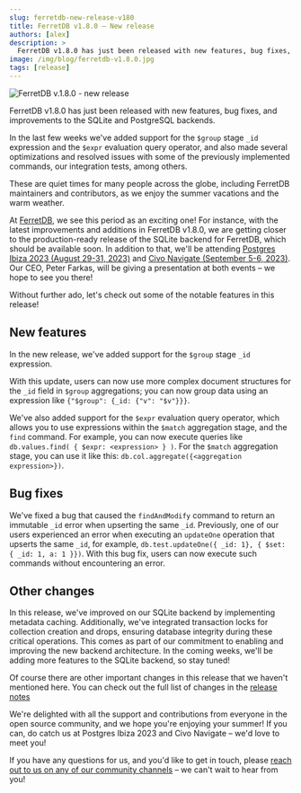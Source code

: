 ```yaml
---
slug: ferretdb-new-release-v180
title: FerretDB v1.8.0 – New release
authors: [alex]
description: >
  FerretDB v1.8.0 has just been released with new features, bug fixes, and improvements to the SQLite and PostgreSQL backend.
image: /img/blog/ferretdb-v1.8.0.jpg
tags: [release]
---
```


![FerretDB v.1.8.0 - new release](/img/blog/ferretdb-v1.8.0.jpg)

FerretDB v1.8.0 has just been released with new features, bug fixes, and improvements to the SQLite and PostgreSQL backends.

<!--truncate-->

In the last few weeks we've added support for the `$group` stage `_id` expression and the `$expr` evaluation query operator, and also made several optimizations and resolved issues with some of the previously implemented commands, our integration tests, among others.

These are quiet times for many people across the globe, including FerretDB maintainers and contributors, as we enjoy the summer vacations and the warm weather.

At [FerretDB](https://www.ferretdb.io), we see this period as an exciting one!
For instance, with the latest improvements and additions in FerretDB v1.8.0, we are getting closer to the production-ready release of the SQLite backend for FerretDB, which should be available soon.
In addition to that, we'll be attending [Postgres Ibiza 2023 (August 29-31, 2023)](https://pgibz.io/) and [Civo Navigate (September 5-6, 2023)](https://www.civo.com/navigate).
Our CEO, Peter Farkas, will be giving a presentation at both events – we hope to see you there!

Without further ado, let's check out some of the notable features in this release!

## New features

In the new release, we've added support for the `$group` stage `_id` expression.

With this update, users can now use more complex document structures for the `_id` field in `$group` aggregations; you can now group data using an expression like `{"$group": {_id: {"v": "$v"}}}`.

We've also added support for the `$expr` evaluation query operator, which allows you to use expressions within the `$match` aggregation stage, and the `find` command.
For example, you can now execute queries like `db.values.find( { $expr: <expression> } )`.
For the `$match` aggregation stage, you can use it like this: `db.col.aggregate({<aggregation expression>})`.

## Bug fixes

We've fixed a bug that caused the `findAndModify` command to return an immutable `_id` error when upserting the same `_id`.
Previously, one of our users experienced an error when executing an `updateOne` operation that upserts the same `_id`, for example, `db.test.updateOne({ _id: 1}, { $set: { _id: 1, a: 1 }})`.
With this bug fix, users can now execute such commands without encountering an error.

## Other changes

In this release, we've improved on our SQLite backend by implementing metadata caching.
Additionally, we've integrated transaction locks for collection creation and drops, ensuring database integrity during these critical operations.
This comes as part of our commitment to enabling and improving the new backend architecture.
In the coming weeks, we'll be adding more features to the SQLite backend, so stay tuned!

Of course there are other important changes in this release that we haven't mentioned here.
You can check out the full list of changes in the [release notes](https://github.com/FerretDB/FerretDB/releases/tag/v1.8.0)

We're delighted with all the support and contributions from everyone in the open source community, and we hope you're enjoying your summer!
If you can, do catch us at Postgres Ibiza 2023 and Civo Navigate – we'd love to meet you!

If you have any questions for us, and you'd like to get in touch, please [reach out to us on any of our community channels](https://docs.ferretdb.io/#community) – we can't wait to hear from you!

